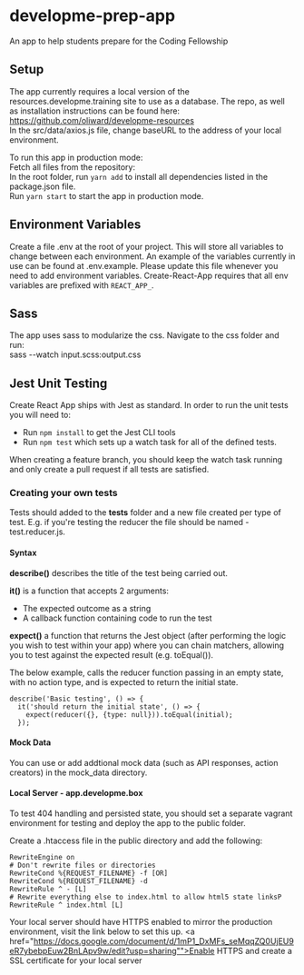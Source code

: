 # developme-prep-app
An app to help students prepare for the Coding Fellowship

## Setup
The app currently requires a local version of the resources.developme.training site to use as a database. The repo, as well as installation instructions can be found here:  
https://github.com/oliward/developme-resources  
In the src/data/axios.js file, change baseURL to the address of your local environment.  

To run this app in production mode:  
Fetch all files from the repository:  
In the root folder, run `yarn add` to install all dependencies listed in the package.json file.  
Run `yarn start` to start the app in production mode.  

## Environment Variables
Create a file .env at the root of your project. This will store all variables to change between each environment. An example of the variables currently in use can be found at .env.example. Please update this file whenever you need to add environment variables. Create-React-App requires that all env variables are prefixed with `REACT_APP_`.
  
## Sass
The app uses sass to modularize the css. Navigate to the css folder and run:  
sass --watch input.scss:output.css  

## Jest Unit Testing
Create React App ships with Jest as standard. In order to run the unit tests you will need to:

* Run ```npm install``` to get the Jest CLI tools
* Run ```npm test``` which sets up a watch task for all of the defined tests.

When creating a feature branch, you should keep the watch task running and only create a pull request if all tests are satisfied.

### Creating your own tests

Tests should added to the __tests__ folder and a new file created per type of test. E.g. if you're testing the reducer the file should be named - test.reducer.js.

#### Syntax

**describe()** describes the title of the test being carried out.

**it()** is a function that accepts 2 arguments:
* The expected outcome as a string
* A callback function containing code to run the test

**expect()** a function that returns the Jest object (after performing the logic you wish to test within your app) where you can chain matchers, allowing you to test against the expected result (e.g. toEqual()).

The below example, calls the reducer function passing in an empty state, with no action type, and is expected to return the initial state.

```
describe('Basic testing', () => {
  it('should return the initial state', () => {
    expect(reducer({}, {type: null})).toEqual(initial);
  });
```

#### Mock Data

You can use or add addtional mock data (such as API responses, action creators) in the mock_data directory.

#### Local Server - app.developme.box

To test 404 handling and persisted state, you should set a separate vagrant environment for testing and deploy the app to the public folder.

Create a .htaccess file in the public directory and add the following:

```
RewriteEngine on
# Don't rewrite files or directories
RewriteCond %{REQUEST_FILENAME} -f [OR]
RewriteCond %{REQUEST_FILENAME} -d
RewriteRule ^ - [L]
# Rewrite everything else to index.html to allow html5 state linksP
RewriteRule ^ index.html [L]
```
Your local server should have HTTPS enabled to mirror the production environment, visit the link below to set this up. <a href="https://docs.google.com/document/d/1mP1_DxMFs_seMqqZQ0UjEU9eR7ybebpEuw2BnLApv9w/edit?usp=sharing"">Enable HTTPS and create a SSL certificate for your local server</a>




